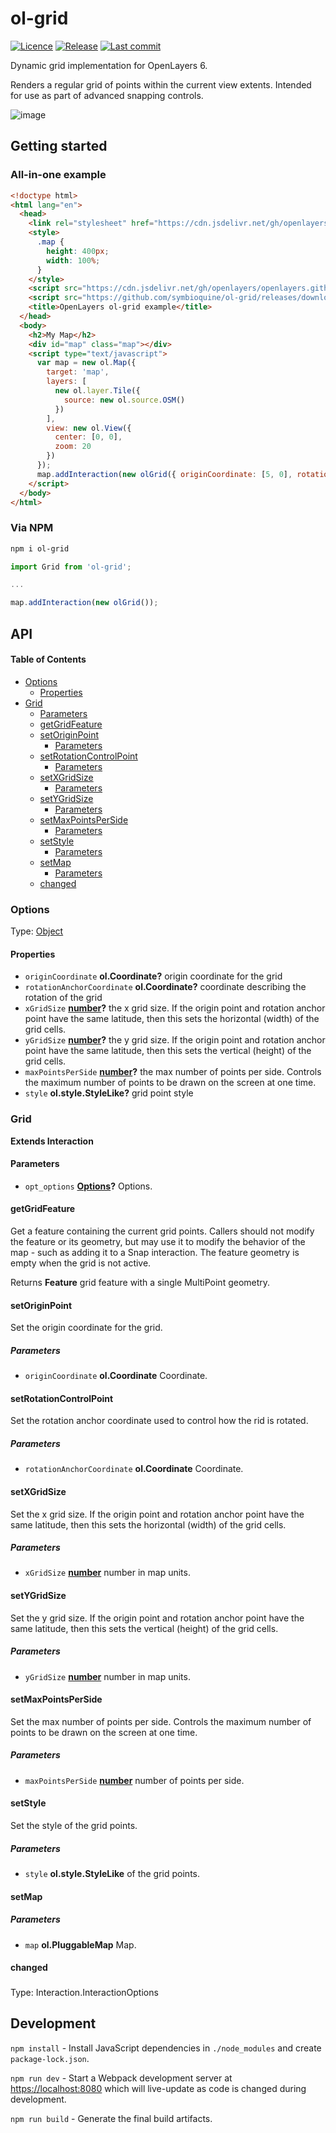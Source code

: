 # ol-grid

[![Licence](https://img.shields.io/badge/Licence-MIT-blue.svg)](https://opensource.org/licenses/MIT/)
[![Release](https://img.shields.io/github/release/symbioquine/ol-grid.svg?style=flat)](https://github.com/symbioquine/ol-grid/releases)
[![Last commit](https://img.shields.io/github/last-commit/symbioquine/ol-grid.svg?style=flat)](https://github.com/symbioquine/ol-grid/commits)

Dynamic grid implementation for OpenLayers 6.

Renders a regular grid of points within the current view extents. Intended for use as part of advanced snapping controls.

![image](https://user-images.githubusercontent.com/30754460/83771632-55bbbb00-a637-11ea-8002-c04d818cc274.png)

## Getting started

### All-in-one example

```html
<!doctype html>
<html lang="en">
  <head>
    <link rel="stylesheet" href="https://cdn.jsdelivr.net/gh/openlayers/openlayers.github.io@master/en/v6.14.1/css/ol.css" type="text/css">
    <style>
      .map {
        height: 400px;
        width: 100%;
      }
    </style>
    <script src="https://cdn.jsdelivr.net/gh/openlayers/openlayers.github.io@master/en/v6.14.1/build/ol.js"></script>
    <script src="https://github.com/symbioquine/ol-grid/releases/download/v1.1.7/ol-grid.umd.js"></script>
    <title>OpenLayers ol-grid example</title>
  </head>
  <body>
    <h2>My Map</h2>
    <div id="map" class="map"></div>
    <script type="text/javascript">
      var map = new ol.Map({
        target: 'map',
        layers: [
          new ol.layer.Tile({
            source: new ol.source.OSM()
          })
        ],
        view: new ol.View({
          center: [0, 0],
          zoom: 20
        })
      });
      map.addInteraction(new olGrid({ originCoordinate: [5, 0], rotationAnchorCoordinate: [1, 1], xGridSize: 5, yGridSize: 10, }));
    </script>
  </body>
</html>
```

### Via NPM

```sh
npm i ol-grid
```

```Javascript
import Grid from 'ol-grid';

...

map.addInteraction(new olGrid());
```

## API

<!-- Generated by documentation.js. Update this documentation by updating the source code. -->

#### Table of Contents

-   [Options](#options)
    -   [Properties](#properties)
-   [Grid](#grid)
    -   [Parameters](#parameters)
    -   [getGridFeature](#getgridfeature)
    -   [setOriginPoint](#setoriginpoint)
        -   [Parameters](#parameters-1)
    -   [setRotationControlPoint](#setrotationcontrolpoint)
        -   [Parameters](#parameters-2)
    -   [setXGridSize](#setxgridsize)
        -   [Parameters](#parameters-3)
    -   [setYGridSize](#setygridsize)
        -   [Parameters](#parameters-4)
    -   [setMaxPointsPerSide](#setmaxpointsperside)
        -   [Parameters](#parameters-5)
    -   [setStyle](#setstyle)
        -   [Parameters](#parameters-6)
    -   [setMap](#setmap)
        -   [Parameters](#parameters-7)
    -   [changed](#changed)

### Options

Type: [Object](https://developer.mozilla.org/docs/Web/JavaScript/Reference/Global_Objects/Object)

#### Properties

-   `originCoordinate` **ol.Coordinate?** origin coordinate for the grid
-   `rotationAnchorCoordinate` **ol.Coordinate?** coordinate describing the rotation of the grid
-   `xGridSize` **[number](https://developer.mozilla.org/docs/Web/JavaScript/Reference/Global_Objects/Number)?** the x grid size. If the origin point and rotation anchor point have the same latitude, then this sets the horizontal (width) of the grid cells.
-   `yGridSize` **[number](https://developer.mozilla.org/docs/Web/JavaScript/Reference/Global_Objects/Number)?** the y grid size. If the origin point and rotation anchor point have the same latitude, then this sets the vertical (height) of the grid cells.
-   `maxPointsPerSide` **[number](https://developer.mozilla.org/docs/Web/JavaScript/Reference/Global_Objects/Number)?** the max number of points per side. Controls the maximum number of points to be drawn on the screen at one time.
-   `style` **ol.style.StyleLike?** grid point style

### Grid

**Extends Interaction**

#### Parameters

-   `opt_options` **[Options](#options)?** Options.

#### getGridFeature

Get a feature containing the current grid points. Callers should not
modify the feature or its geometry, but may use it to modify the behavior
of the map - such as adding it to a Snap interaction. The feature geometry
is empty when the grid is not active.

Returns **Feature** grid feature with a single MultiPoint geometry.

#### setOriginPoint

Set the origin coordinate for the grid.

##### Parameters

-   `originCoordinate` **ol.Coordinate** Coordinate.

#### setRotationControlPoint

Set the rotation anchor coordinate used to control how the rid is rotated.

##### Parameters

-   `rotationAnchorCoordinate` **ol.Coordinate** Coordinate.

#### setXGridSize

Set the x grid size. If the origin point and rotation anchor point have the
same latitude, then this sets the horizontal (width) of the grid cells.

##### Parameters

-   `xGridSize` **[number](https://developer.mozilla.org/docs/Web/JavaScript/Reference/Global_Objects/Number)** number in map units.

#### setYGridSize

Set the y grid size. If the origin point and rotation anchor point have the
same latitude, then this sets the vertical (height) of the grid cells.

##### Parameters

-   `yGridSize` **[number](https://developer.mozilla.org/docs/Web/JavaScript/Reference/Global_Objects/Number)** number in map units.

#### setMaxPointsPerSide

Set the max number of points per side. Controls the maximum number of points
to be drawn on the screen at one time.

##### Parameters

-   `maxPointsPerSide` **[number](https://developer.mozilla.org/docs/Web/JavaScript/Reference/Global_Objects/Number)** number of points per side.

#### setStyle

Set the style of the grid points.

##### Parameters

-   `style` **ol.style.StyleLike** of the grid points.

#### setMap

##### Parameters

-   `map` **ol.PluggableMap** Map.

#### changed

### 

Type: Interaction.InteractionOptions

## Development

`npm install` - Install JavaScript dependencies in `./node_modules` and create
`package-lock.json`.

`npm run dev` - Start a Webpack development server at <https://localhost:8080>
which will live-update as code is changed during development.

`npm run build` - Generate the final build artifacts.
